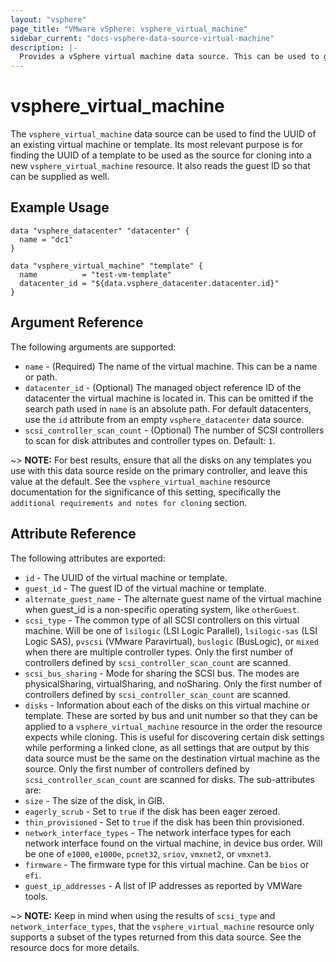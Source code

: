 ```yaml
---
layout: "vsphere"
page_title: "VMware vSphere: vsphere_virtual_machine"
sidebar_current: "docs-vsphere-data-source-virtual-machine"
description: |-
  Provides a vSphere virtual machine data source. This can be used to get data from a virtual machine or template.
---
```


# vsphere\_virtual\_machine

The `vsphere_virtual_machine` data source can be used to find the UUID of an
existing virtual machine or template. Its most relevant purpose is for finding
the UUID of a template to be used as the source for cloning into a new
`vsphere_virtual_machine` resource. It also
reads the guest ID so that can be supplied as well.

## Example Usage

```hcl
data "vsphere_datacenter" "datacenter" {
  name = "dc1"
}

data "vsphere_virtual_machine" "template" {
  name          = "test-vm-template"
  datacenter_id = "${data.vsphere_datacenter.datacenter.id}"
}
```

## Argument Reference

The following arguments are supported:

* `name` - (Required) The name of the virtual machine. This can be a name or
  path.
* `datacenter_id` - (Optional) The managed object reference
  ID of the datacenter the virtual machine is located in.
  This can be omitted if the search path used in `name` is an absolute path.
  For default datacenters, use the `id` attribute from an empty
  `vsphere_datacenter` data source.
* `scsi_controller_scan_count` - (Optional) The number of SCSI controllers to
  scan for disk attributes and controller types on. Default: `1`.

~> **NOTE:** For best results, ensure that all the disks on any templates you
use with this data source reside on the primary controller, and leave this
value at the default. See the
`vsphere_virtual_machine` resource
documentation for the significance of this setting, specifically the
`additional requirements and notes for
cloning` section.

## Attribute Reference

The following attributes are exported:

* `id` - The UUID of the virtual machine or template.
* `guest_id` - The guest ID of the virtual machine or template.
* `alternate_guest_name` - The alternate guest name of the virtual machine when
  guest_id is a non-specific operating system, like `otherGuest`.
* `scsi_type` - The common type of all SCSI controllers on this virtual machine.
  Will be one of `lsilogic` (LSI Logic Parallel), `lsilogic-sas` (LSI Logic
  SAS), `pvscsi` (VMware Paravirtual), `buslogic` (BusLogic), or `mixed` when
  there are multiple controller types. Only the first number of controllers
  defined by `scsi_controller_scan_count` are scanned.
* `scsi_bus_sharing` - Mode for sharing the SCSI bus. The modes are
  physicalSharing, virtualSharing, and noSharing. Only the first number of
  controllers defined by `scsi_controller_scan_count` are scanned.
* `disks` - Information about each of the disks on this virtual machine or
  template. These are sorted by bus and unit number so that they can be applied
  to a `vsphere_virtual_machine` resource in the order the resource expects
  while cloning. This is useful for discovering certain disk settings while
  performing a linked clone, as all settings that are output by this data
  source must be the same on the destination virtual machine as the source.
  Only the first number of controllers defined by `scsi_controller_scan_count`
  are scanned for disks. The sub-attributes are:
 * `size` - The size of the disk, in GIB.
 * `eagerly_scrub` - Set to `true` if the disk has been eager zeroed.
 * `thin_provisioned` - Set to `true` if the disk has been thin provisioned.
* `network_interface_types` - The network interface types for each network
  interface found on the virtual machine, in device bus order. Will be one of
  `e1000`, `e1000e`, `pcnet32`, `sriov`, `vmxnet2`, or `vmxnet3`.
* `firmware` - The firmware type for this virtual machine. Can be `bios` or `efi`.
* `guest_ip_addresses` - A list of IP addresses as reported by VMWare tools.

~> **NOTE:** Keep in mind when using the results of `scsi_type` and
`network_interface_types`, that the `vsphere_virtual_machine` resource only
supports a subset of the types returned from this data source. See the
resource docs for more details.
